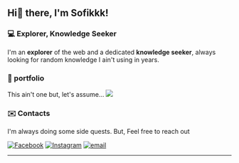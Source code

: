 ## Hi👋 there, I'm Sofikkk!
### 💻 Explorer, Knowledge Seeker

I'm an **explorer** of the web and a dedicated **knowledge seeker**, always looking for random knowledge I ain't using in years.
### 👤 portfolio
This ain't one but, let's assume...
<a href="https://sofikuw.github.io/">
<img src="https://www.svgrepo.com/svg/429905/portfolio-my-profile-browser"> </a>

### ✉️ Contacts

I'm always doing some side quests.
But, Feel free to reach out

[![Facebook](https://img.shields.io/badge/Facebook-%231877F2.svg?logo=Facebook&logoColor=white)](https://facebook.com/sofikuw) [![Instagram](https://img.shields.io/badge/Instagram-%23E4405F.svg?logo=Instagram&logoColor=white)](https://instagram.com/sofikuw) [![email](https://img.shields.io/badge/Email-D14836?logo=gmail&logoColor=white)](mailto:84sofik@gmail.com) 

-----
